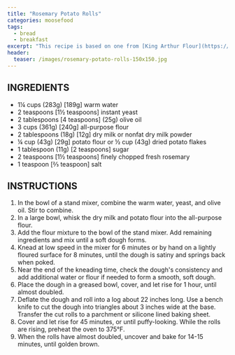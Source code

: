 ```yaml
---
title: "Rosemary Potato Rolls"
categories: moosefood
tags: 
  - bread
  - breakfast
excerpt: "This recipe is based on one from [King Arthur Flour](https://www.kingarthurflour.com/recipes/rosemary-potato-rolls-recipe). I have tried making this recipe in the King Arthur hamburger bun pan with excellent results. To do this, make two-thirds of the recipe (quantities given in square brackets). After the first rise, divide the dough into 6 portions (about 81g each), shape into rolls and place in the lightly buttered wells of the bun pan. Let rise for 45 minutes (about 35 minutes in the oven with the light on, then remove and continue to rise for 10 minutes on the counter while the oven is heating). Brush with light egg wash and bake for 14 minutes. If fresh rosemary is sparse, it works to make a tea by steeping about ½ teaspoon of chopped rosemary in the water, then adding the rosemary along with ½ teaspoon of dried rosemary to the dry ingredients."
header:
  teaser: /images/rosemary-potato-rolls-150x150.jpg
---
```


## INGREDIENTS
* 1¼ cups (283g) [189g] warm water
* 2 teaspoons [1½ teaspoons] instant yeast
* 2 tablespoons [4 teaspoons] (25g) olive oil
* 3 cups (361g) [240g] all-purpose flour
* 2 tablespoons (18g) [12g] dry milk or nonfat dry milk powder
* ¼ cup (43g) [29g] potato flour or ½ cup (43g) dried potato flakes
* 1 tablespoon (11g) [2 teaspoons] sugar
* 2 teaspoons [1½ teaspoons] finely chopped fresh rosemary
* 1 teaspoon [⅔ teaspoon] salt

## INSTRUCTIONS
1. In the bowl of a stand mixer, combine the warm water, yeast, and olive oil. Stir to combine.
2. In a large bowl, whisk the dry milk and potato flour into the all-purpose flour.
3. Add the flour mixture to the bowl of the stand mixer. Add remaining ingredients and mix until a soft dough forms.
4. Knead at low speed in the mixer for 6 minutes or by hand on a lightly floured surface for 8 minutes, until the dough is satiny and springs back when poked.
5. Near the end of the kneading time, check the dough's consistency and add additional water or flour if needed to form a smooth, soft dough.
6. Place the dough in a greased bowl, cover, and let rise for 1 hour, until almost doubled.
7. Deflate the dough and roll into a log about 22 inches long. Use a bench knife to cut the dough into triangles about 3 inches wide at the base. Transfer the cut rolls to a parchment or silicone lined baking sheet.
8. Cover and let rise for 45 minutes, or until puffy-looking. While the rolls are rising, preheat the oven to 375°F. 
9. When the rolls have almost doubled, uncover and bake for 14-15 minutes, until golden brown.
